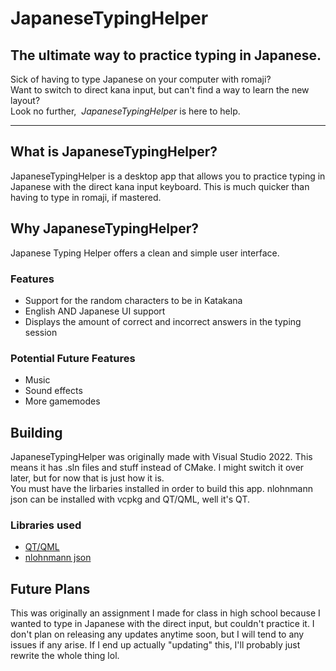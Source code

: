# JapaneseTypingHelper
## The ultimate way to practice typing in Japanese.  
Sick of having to type Japanese on your computer with romaji?  
Want to switch to direct kana input, but can't find a way to learn the new layout?  
Look no further,&nbsp;&nbsp;*JapaneseTypingHelper* is here to help.

-------------------------------------
## What is JapaneseTypingHelper?
JapaneseTypingHelper is a desktop app that allows you to practice typing in Japanese with the direct kana input keyboard. This is much quicker than having to type in romaji, if mastered.  

## Why JapaneseTypingHelper?
Japanese Typing Helper offers a clean and simple user interface.  

### Features
- Support for the random characters to be in Katakana
- English AND Japanese UI support
- Displays the amount of correct and incorrect answers in the typing session

### Potential Future Features
- Music
- Sound effects
- More gamemodes

## Building
JapaneseTypingHelper was originally made with Visual Studio 2022. This means it has .sln files and stuff instead of CMake. I might switch it over later, but for now that is just how it is.  
You must have the lirbaries installed in order to build this app. nlohnmann json can be installed with vcpkg and QT/QML, well it's QT.

### Libraries used
- [QT/QML](https://github.com/qt)
- [nlohnmann json](https://github.com/nlohmann/json)

## Future Plans
This was originally an assignment I made for class in high school because I wanted to type in Japanese with the direct input, but couldn't practice it. I don't plan on releasing any updates anytime soon, but I will tend to any issues if any arise. If I end up actually "updating" this, I'll probably just rewrite the whole thing lol.
